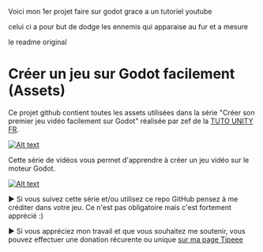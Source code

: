 Voici mon 1er projet faire sur godot grace a un tutoriel youtube

celui ci a pour but de dodge les ennemis qui apparaise au fur et a mesure

le readme original

# Créer un jeu sur Godot facilement (Assets)
Ce projet github contient toutes les assets utilisées dans la série "Créer son premier jeu vidéo facilement sur Godot" réalisée par zef de la [TUTO UNITY FR](https://www.youtube.com/c/tutounityfr).

[![Alt text](https://www.tutounity.fr/upload/github/godot/assets/godot1.jpg)](https://www.youtube.com/watch?v=0-oeMuZLgK0)

Cette série de vidéos vous permet d'apprendre à créer un jeu vidéo sur le moteur Godot.

[![Alt text](https://www.tutounity.fr/img/soutenir/tipeee-small.png)](https://fr.tipeee.com/tuto-unity-fr)

► Si vous suivez cette série et/ou utilisez ce repo GitHub pensez à me créditer dans votre jeu. Ce n'est pas obligatoire mais c'est fortement apprécié :)

► Si vous appréciez mon travail et que vous souhaitez me soutenir, vous pouvez effectuer une donation récurente ou unique [sur ma page Tipeee](https://fr.tipeee.com/tuto-unity-fr)